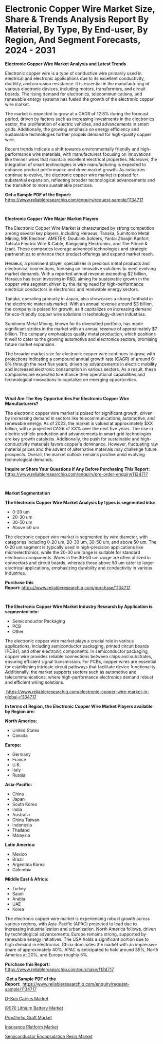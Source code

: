 <p><h1>Electronic Copper Wire Market Size, Share & Trends Analysis Report By Material, By Type, By End-user, By Region, And Segment Forecasts, 2024 - 2031</h1></p><p><strong>Electronic Copper Wire Market Analysis and Latest Trends</strong></p>
<p><p>Electronic copper wire is a type of conductive wire primarily used in electrical and electronic applications due to its excellent conductivity, ductility, and corrosion resistance. It is essential in the manufacturing of various electronic devices, including motors, transformers, and circuit boards. The rising demand for electronics, telecommunications, and renewable energy systems has fueled the growth of the electronic copper wire market.</p><p>The market is expected to grow at a CAGR of 12.8% during the forecast period, driven by factors such as increasing investments in the electronics sector, the proliferation of electric vehicles, and advancements in smart grids. Additionally, the growing emphasis on energy efficiency and sustainable technologies further propels demand for high-quality copper wire.</p><p>Recent trends indicate a shift towards environmentally friendly and high-performance wire materials, with manufacturers focusing on innovations like thinner wires that maintain excellent electrical properties. Moreover, the integration of smart technologies in wire manufacturing is expected to enhance product performance and drive market growth. As industries continue to evolve, the electronic copper wire market is poised for substantial expansion, reflecting broader technological advancements and the transition to more sustainable practices.</p></p>
<p><strong>Get a Sample PDF of the Report:&nbsp;</strong> <a href="https://www.reliableresearchiq.com/enquiry/request-sample/1134717?utm_campaign=1106&utm_medium=2&utm_source=Github&utm_content=ia&utm_term=08102024&utm_id=electronic-copper-wire">https://www.reliableresearchiq.com/enquiry/request-sample/1134717</a></p>
<p>&nbsp;</p>
<p><strong>Electronic Copper Wire Major Market Players</strong></p>
<p><p>The Electronic Copper Wire Market is characterized by strong competition among several key players, including Heraeus, Tanaka, Sumitomo Metal Mining, MK Electron, AMETEK, Doublink Solders, Yantai Zhaojin Kanfort, Tatsuta Electric Wire & Cable, Kangqiang Electronics, and The Prince & Izant. These companies leverage advanced technologies and strategic partnerships to enhance their product offerings and expand market reach.</p><p>Heraeus, a prominent player, specializes in precious metal products and electronical connections, focusing on innovative solutions to meet evolving market demands. With a reported annual revenue exceeding $2 billion, Heraeus has been investing in R&D, aiming for sustainable growth in the copper wire segment driven by the rising need for high-performance electrical conductors in electronics and renewable energy sectors.</p><p>Tanaka, operating primarily in Japan, also showcases a strong foothold in the electronic materials market. With an annual revenue around $3 billion, the company is poised for growth, as it capitalizes on increasing demand for eco-friendly copper wire solutions in technology-driven industries.</p><p>Sumitomo Metal Mining, known for its diversified portfolio, has made significant strides in the market with an annual revenue of approximately $7 billion. The company emphasizes quality metal production, which positions it well to cater to the growing automotive and electronics sectors, promising future market expansion.</p><p>The broader market size for electronic copper wire continues to grow, with projections indicating a compound annual growth rate (CAGR) of around 6-8% through the next five years, driven by advancements in electric mobility and increased electronic consumption in various sectors. As a result, these companies are expected to enhance their operational capabilities and technological innovations to capitalize on emerging opportunities.</p></p>
<p>&nbsp;</p>
<p><strong>What Are The Key Opportunities For Electronic Copper Wire Manufacturers?</strong></p>
<p><p>The electronic copper wire market is poised for significant growth, driven by increasing demand in sectors like telecommunications, automotive, and renewable energy. As of 2023, the market is valued at approximately $XX billion, with a projected CAGR of XX% over the next five years. The rise in electric vehicle production and advancements in smart grid technologies are key growth catalysts. Additionally, the push for sustainable and high-conductivity materials favors copper's dominance. However, fluctuating raw material prices and the advent of alternative materials may challenge future prospects. Overall, the market outlook remains positive amid evolving technological demands.</p></p>
<p><strong>Inquire or Share Your Questions If Any Before Purchasing This Report:</strong> <a href="https://www.reliableresearchiq.com/enquiry/pre-order-enquiry/1134717?utm_campaign=1106&utm_medium=2&utm_source=Github&utm_content=ia&utm_term=08102024&utm_id=electronic-copper-wire">https://www.reliableresearchiq.com/enquiry/pre-order-enquiry/1134717</a></p>
<p>&nbsp;</p>
<p><strong>Market Segmentation</strong></p>
<p><strong>The Electronic Copper Wire Market Analysis by types is segmented into:</strong></p>
<p><ul><li>0-20 um</li><li>20-30 um</li><li>30-50 um</li><li>Above 50 um</li></ul></p>
<p><p>The electronic copper wire market is segmented by wire diameter, with categories including 0-20 um, 20-30 um, 30-50 um, and above 50 um. The 0-20 um segment is typically used in high-precision applications like microelectronics, while the 20-30 um range is suitable for standard electronic components. Wires in the 30-50 um range are often utilized in connectors and circuit boards, whereas those above 50 um cater to larger electrical applications, emphasizing durability and conductivity in various industries.</p></p>
<p><strong>Purchase this Report:&nbsp;</strong><a href="https://www.reliableresearchiq.com/purchase/1134717?utm_campaign=1106&utm_medium=2&utm_source=Github&utm_content=ia&utm_term=08102024&utm_id=electronic-copper-wire">https://www.reliableresearchiq.com/purchase/1134717</a></p>
<p>&nbsp;</p>
<p><strong>The Electronic Copper Wire Market Industry Research by Application is segmented into:</strong></p>
<p><ul><li>Semiconductor Packaging</li><li>PCB</li><li>Other</li></ul></p>
<p><p>The electronic copper wire market plays a crucial role in various applications, including semiconductor packaging, printed circuit boards (PCBs), and other electronic components. In semiconductor packaging, copper wire provides reliable connections between chips and substrates, ensuring efficient signal transmission. For PCBs, copper wires are essential for establishing intricate circuit pathways that facilitate device functionality. Additionally, the market supports sectors such as automotive and telecommunications, where high-performance electronics demand robust and efficient wiring solutions.</p></p>
<p><a href="https://www.reliableresearchiq.com/electronic-copper-wire-market-in-global-r1134717?utm_campaign=1106&utm_medium=2&utm_source=Github&utm_content=ia&utm_term=08102024&utm_id=electronic-copper-wire">&nbsp;https://www.reliableresearchiq.com/electronic-copper-wire-market-in-global-r1134717</a></p>
<p><strong>In terms of Region, the Electronic Copper Wire Market Players available by Region are:</strong></p>
<p>
    <p> <strong> North America: </strong>
        <ul>
            <li>United States</li>
            <li>Canada</li>
        </ul>
        </p> 
    <p> <strong> Europe: </strong>
        <ul>
            <li>Germany</li>
            <li>France</li>
            <li>U.K.</li>
            <li>Italy</li>
            <li>Russia</li>
        </ul>
        </p> 
    <p> <strong> Asia-Pacific: </strong>
        <ul>
            <li>China</li>
            <li>Japan</li>
            <li>South Korea</li>
            <li>India</li>
            <li>Australia</li>
            <li>China Taiwan</li>
            <li>Indonesia</li>
            <li>Thailand</li>
            <li>Malaysia</li>
        </ul>
        </p> 
    <p> <strong> Latin America: </strong>
        <ul>
            <li>Mexico</li>
            <li>Brazil</li>
            <li>Argentina Korea</li>
            <li>Colombia</li>
        </ul>
        </p> 
    <p> <strong> Middle East & Africa: </strong>
        <ul>
            <li>Turkey</li>
            <li>Saudi</li>
            <li>Arabia</li>
            <li>UAE</li>
            <li>Korea</li>
        </ul>
    </p>
    </p>
<p><p>The electronic copper wire market is experiencing robust growth across various regions, with Asia-Pacific (APAC) projected to lead due to increasing industrialization and urbanization. North America follows, driven by technological advancements. Europe remains strong, supported by renewable energy initiatives. The USA holds a significant portion due to high demand in electronics. China dominates the market with an impressive share of approximately 40%. APAC is anticipated to hold around 35%, North America at 20%, and Europe roughly 5%.</p></p>
<p><strong>Purchase this Report: </strong><a href="https://www.reliableresearchiq.com/purchase/1134717?utm_campaign=1106&utm_medium=2&utm_source=Github&utm_content=ia&utm_term=08102024&utm_id=electronic-copper-wire">https://www.reliableresearchiq.com/purchase/1134717</a></p>
<p>&nbsp;<strong>Get a Sample PDF of the Report:&nbsp;&nbsp;</strong><a href="https://www.reliableresearchiq.com/enquiry/request-sample/1134717?utm_campaign=1106&utm_medium=2&utm_source=Github&utm_content=ia&utm_term=08102024&utm_id=electronic-copper-wire">https://www.reliableresearchiq.com/enquiry/request-sample/1134717</a></p>
<p><strong></strong></p>
<p><p><a href="https://issuu.com/reportprime-2/docs/d-sub-cables-market-size-2030.pptx_2dd09f4e8cf08e?utm_campaign=1106&utm_medium=2&utm_source=Github&utm_content=ia&utm_term=08102024&utm_id=electronic-copper-wire">D-Sub Cables Market</a></p><p><a href="https://issuu.com/reportprime-2/docs/i9070-lithium-battery-market-size-2_974a1a148090e7?utm_campaign=1106&utm_medium=2&utm_source=Github&utm_content=ia&utm_term=08102024&utm_id=electronic-copper-wire">i9070 Lithium Battery Market</a></p><p><a href="https://www.linkedin.com/pulse/prosthetic-graft-market-share-analysis-growth-trends-yaape?utm_campaign=1106&utm_medium=2&utm_source=Github&utm_content=ia&utm_term=08102024&utm_id=electronic-copper-wire">Prosthetic Graft Market</a></p><p><a href="https://www.linkedin.com/pulse/charting-future-comprehensive-analysis-global-insurance-smrye?utm_campaign=1106&utm_medium=2&utm_source=Github&utm_content=ia&utm_term=08102024&utm_id=electronic-copper-wire">Insurance Platform Market</a></p><p><a href="https://github.com/SidorelaGurakuqi596/Market-Research-Report-List-1/blob/main/semiconductor-encapsulation-resin-market.md?utm_campaign=1106&utm_medium=2&utm_source=Github&utm_content=ia&utm_term=08102024&utm_id=electronic-copper-wire">Semiconductor Encapsulation Resin Market</a></p></p>